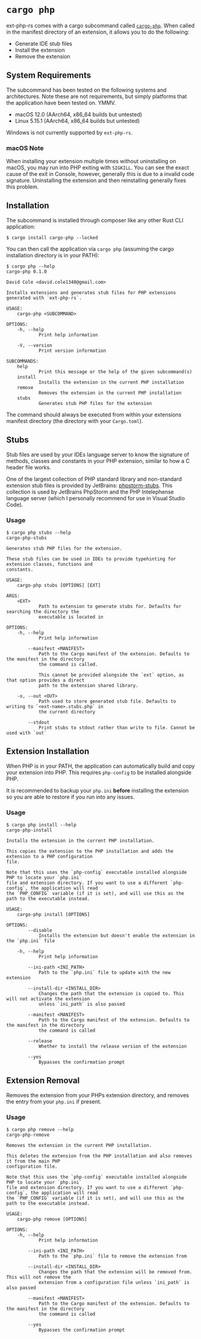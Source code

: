 # `cargo php`

ext-php-rs comes with a cargo subcommand called [`cargo-php`]. When called in
the manifest directory of an extension, it allows you to do the following:

- Generate IDE stub files
- Install the extension
- Remove the extension

## System Requirements

The subcommand has been tested on the following systems and architectures. Note
these are not requirements, but simply platforms that the application have been
tested on. YMMV.

- macOS 12.0 (AArch64, x86_64 builds but untested)
- Linux 5.15.1 (AArch64, x86_64 builds but untested)

Windows is not currently supported by `ext-php-rs`.

### macOS Note

When installing your extension multiple times without uninstalling on macOS, you
may run into PHP exiting with `SIGKILL`. You can see the exact cause of the exit
in Console, however, generally this is due to a invalid code signature.
Uninstalling the extension and then reinstalling generally fixes this problem.

## Installation

The subcommand is installed through composer like any other Rust CLI
application:

```text
$ cargo install cargo-php --locked
```

You can then call the application via `cargo php` (assuming the cargo
installation directory is in your PATH):

```text
$ cargo php --help
cargo-php 0.1.0

David Cole <david.cole1340@gmail.com>

Installs extensions and generates stub files for PHP extensions generated with `ext-php-rs`.

USAGE:
    cargo-php <SUBCOMMAND>

OPTIONS:
    -h, --help
            Print help information

    -V, --version
            Print version information

SUBCOMMANDS:
    help
            Print this message or the help of the given subcommand(s)
    install
            Installs the extension in the current PHP installation
    remove
            Removes the extension in the current PHP installation
    stubs
            Generates stub PHP files for the extension
```

The command should always be executed from within your extensions manifest
directory (the directory with your `Cargo.toml`).

## Stubs

Stub files are used by your IDEs language server to know the signature of
methods, classes and constants in your PHP extension, similar to how a C header
file works.

One of the largest collection of PHP standard library and non-standard extension
stub files is provided by JetBrains: [phpstorm-stubs]. This collection is used
by JetBrains PhpStorm and the PHP Intelephense language server (which I
personally recommend for use in Visual Studio Code).

### Usage

```text
$ cargo php stubs --help
cargo-php-stubs

Generates stub PHP files for the extension.

These stub files can be used in IDEs to provide typehinting for extension classes, functions and
constants.

USAGE:
    cargo-php stubs [OPTIONS] [EXT]

ARGS:
    <EXT>
            Path to extension to generate stubs for. Defaults for searching the directory the
            executable is located in

OPTIONS:
    -h, --help
            Print help information

        --manifest <MANIFEST>
            Path to the Cargo manifest of the extension. Defaults to the manifest in the directory
            the command is called.

            This cannot be provided alongside the `ext` option, as that option provides a direct
            path to the extension shared library.

    -o, --out <OUT>
            Path used to store generated stub file. Defaults to writing to `<ext-name>.stubs.php` in
            the current directory

        --stdout
            Print stubs to stdout rather than write to file. Cannot be used with `out`
```

## Extension Installation

When PHP is in your PATH, the application can automatically build and copy your
extension into PHP. This requires `php-config` to be installed alongside PHP.

It is recommended to backup your `php.ini` **before** installing the extension
so you are able to restore if you run into any issues.

### Usage

```text
$ cargo php install --help
cargo-php-install

Installs the extension in the current PHP installation.

This copies the extension to the PHP installation and adds the extension to a PHP configuration
file.

Note that this uses the `php-config` executable installed alongside PHP to locate your `php.ini`
file and extension directory. If you want to use a different `php-config`, the application will read
the `PHP_CONFIG` variable (if it is set), and will use this as the path to the executable instead.

USAGE:
    cargo-php install [OPTIONS]

OPTIONS:
        --disable
            Installs the extension but doesn't enable the extension in the `php.ini` file

    -h, --help
            Print help information

        --ini-path <INI_PATH>
            Path to the `php.ini` file to update with the new extension

        --install-dir <INSTALL_DIR>
            Changes the path that the extension is copied to. This will not activate the extension
            unless `ini_path` is also passed

        --manifest <MANIFEST>
            Path to the Cargo manifest of the extension. Defaults to the manifest in the directory
            the command is called

        --release
            Whether to install the release version of the extension

        --yes
            Bypasses the confirmation prompt
```

## Extension Removal

Removes the extension from your PHPs extension directory, and removes the entry
from your `php.ini` if present.

### Usage

```text
$ cargo php remove --help
cargo-php-remove

Removes the extension in the current PHP installation.

This deletes the extension from the PHP installation and also removes it from the main PHP
configuration file.

Note that this uses the `php-config` executable installed alongside PHP to locate your `php.ini`
file and extension directory. If you want to use a different `php-config`, the application will read
the `PHP_CONFIG` variable (if it is set), and will use this as the path to the executable instead.

USAGE:
    cargo-php remove [OPTIONS]

OPTIONS:
    -h, --help
            Print help information

        --ini-path <INI_PATH>
            Path to the `php.ini` file to remove the extension from

        --install-dir <INSTALL_DIR>
            Changes the path that the extension will be removed from. This will not remove the
            extension from a configuration file unless `ini_path` is also passed

        --manifest <MANIFEST>
            Path to the Cargo manifest of the extension. Defaults to the manifest in the directory
            the command is called

        --yes
            Bypasses the confirmation prompt
```

[`cargo-php`]: https://crates.io/crates/cargo-php
[phpstorm-stubs]: https://github.com/JetBrains/phpstorm-stubs#readme
